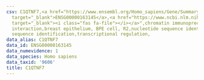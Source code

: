 ```yaml
---
csv: C1QTNF7,<a href="https://www.ensembl.org/Homo_sapiens/Gene/Summary?db=core;g=ENSG00000163145"
  target="_blank">ENSG00000163145</a>,<a href="https://www.ncbi.nlm.nih.gov/pubmed/22863008"
  target="_blank"><i class="fas fa-file"></i></a>",chromatin immunoprecipitation assay,direct
  interaction,breast epithelium, BPE cell, R2,nucleotide sequence identification,nucleotide
  sequence identification,transcriptional regulation,
data_alias: C1QTNF7
data_id: ENSG00000163145
data_numevidence: 1
data_species: Homo sapiens
data_taxid: '9606'
title: C1QTNF7
---
```

